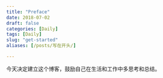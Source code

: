 ```yaml
---
title: "Preface"
date: 2018-07-02
draft: false
categories: [Daily]
tags: [Daily]
slug: "get-started"
aliases: [/posts/写在开头/]

---
```


今天决定建立这个博客，鼓励自己在生活和工作中多思考和总结。